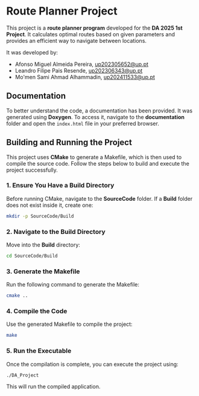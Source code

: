# Route Planner Project

This project is a **route planner program** developed for the **DA 2025 1st Project**. It calculates optimal routes based on given parameters and provides an efficient way to navigate between locations.

It was developed by:

- Afonso Miguel Almeida Pereira, up202305652@up.pt
- Leandro Filipe Pais Resende, up202306343@up.pt
- Mo'men Sami Ahmad Alhammadin, up202411533@up.pt

## **Documentation**
To better understand the code, a documentation has been provided. It was generated using **Doxygen**. To access it, navigate to the **documentation** folder and open the `index.html` file in your preferred browser.

## Building and Running the Project

This project uses **CMake** to generate a Makefile, which is then used to compile the source code. Follow the steps below to build and execute the project successfully.

### **1. Ensure You Have a Build Directory**
Before running CMake, navigate to the **SourceCode** folder. If a **Build** folder does not exist inside it, create one:

```sh
mkdir -p SourceCode/Build
```

### **2. Navigate to the Build Directory**
Move into the **Build** directory:

```sh
cd SourceCode/Build
```

### **3. Generate the Makefile**
Run the following command to generate the Makefile:

```sh
cmake ..
```

### **4. Compile the Code**
Use the generated Makefile to compile the project:

```sh
make
```

### **5. Run the Executable**
Once the compilation is complete, you can execute the project using:

```sh
./DA_Project
```

This will run the compiled application.
